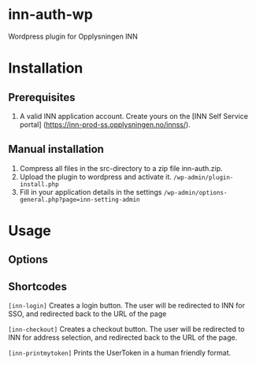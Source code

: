 # inn-auth-wp
Wordpress plugin for Opplysningen INN

# Installation

## Prerequisites
1. A valid INN application account. Create yours on the [INN Self Service portal] (https://inn-prod-ss.opplysningen.no/innss/).

## Manual installation
1. Compress all files in the src-directory to a zip file inn-auth.zip.
1. Upload the plugin to wordpress and activate it. `/wp-admin/plugin-install.php`
1. Fill in your application details in the settings `/wp-admin/options-general.php?page=inn-setting-admin`




# Usage

## Options


## Shortcodes

`[inn-login]`
Creates a login button. The user will be redirected to INN for SSO, and redirected back to the URL of the page

`[inn-checkout]`
Creates a checkout button. The user will be redirected to INN for address selection, and redirected back to the URL of the page.

`[inn-printmytoken]`
Prints the UserToken in a human friendly format.
